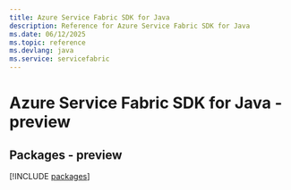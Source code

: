 ```yaml
---
title: Azure Service Fabric SDK for Java
description: Reference for Azure Service Fabric SDK for Java
ms.date: 06/12/2025
ms.topic: reference
ms.devlang: java
ms.service: servicefabric
---
```

# Azure Service Fabric SDK for Java - preview
## Packages - preview
[!INCLUDE [packages](service-fabric-index.md)]
